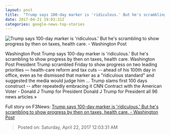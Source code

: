 ```yaml
---
layout: post
title:  "Trump says 100-day marker is 'ridiculous.' But he's scrambling to show progress by then on taxes, health care. - Washington Post"
date: 2017-04-21 19:03:31Z
categories: google-news-top-stories
---
```


![Trump says 100-day marker is 'ridiculous.' But he's scrambling to show progress by then on taxes, health care. - Washington Post](https://img.washingtonpost.com/rf/image_1484w/2010-2019/WashingtonPost/2017/04/20/National-Politics/Videos/Images/t_1492721051367_name_Trump_US_Italy_06740_bd9f4.jpg)

Washington Post Trump says 100-day marker is 'ridiculous.' But he's scrambling to show progress by then on taxes, health care. Washington Post President Trump scrambled Friday to show progress on two leading priorities — health-care reform and tax cuts -- ahead of his 100th day in office, even as he dismissed that marker as a "ridiculous standard" and suggested the media would judge him ... Trump slams first 100 days construct -- after repeatedly embracing it CNN Contract with the American Voter - Donald J Trump for President Donald J Trump for President all 96 news articles »


Full story on F3News: [Trump says 100-day marker is 'ridiculous.' But he's scrambling to show progress by then on taxes, health care. - Washington Post](http://www.f3nws.com/n/CXnmmH)

> Posted on: Saturday, April 22, 2017 12:03:31 AM
